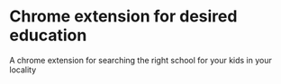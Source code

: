 # Chrome extension for desired education
A chrome extension for searching the right school for your kids in your locality
